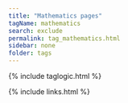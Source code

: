 ```yaml
---
title: "Mathematics pages"
tagName: mathematics
search: exclude
permalink: tag_mathematics.html
sidebar: none
folder: tags
---
```

{% include taglogic.html %}

{% include links.html %}